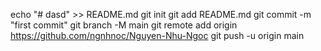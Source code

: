 echo "# dasd" >> README.md
git init
git add README.md
git commit -m "first commit"
git branch -M main
git remote add origin https://github.com/ngnhnoc/Nguyen-Nhu-Ngoc
git push -u origin main

